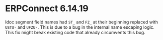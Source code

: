 # ERPConnect 6.14.19

Idoc segment field names had `ST_` and `FZ_` at their beginning replaced with `USTU-` and `UFZU-`. This is due to a bug in the internal name escaping logic. This fix might break existing code that already circumvents this bug. 

